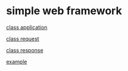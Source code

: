 # simple web framework

[class application](docs/application.md)

[class request](./docs/request.md)

[class response](./docs/response.md)

[example](./simple_app.py)
